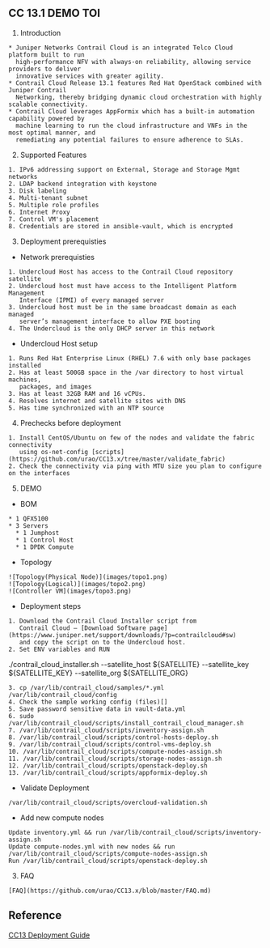 ## CC 13.1 DEMO TOI

1. Introduction
```
* Juniper Networks Contrail Cloud is an integrated Telco Cloud platform built to run 
  high-performance NFV with always-on reliability, allowing service providers to deliver 
  innovative services with greater agility. 
* Contrail Cloud Release 13.1 features Red Hat OpenStack combined with Juniper Contrail 
  Networking, thereby bridging dynamic cloud orchestration with highly scalable connectivity. 
* Contrail Cloud leverages AppFormix which has a built-in automation capability powered by 
  machine learning to run the cloud infrastructure and VNFs in the most optimal manner, and 
  remediating any potential failures to ensure adherence to SLAs.
```

2. Supported Features 
```
1. IPv6 addressing support on External, Storage and Storage Mgmt networks
2. LDAP backend integration with keystone
3. Disk labeling
4. Multi-tenant subnet
5. Multiple role profiles 
6. Internet Proxy
7. Control VM's placement
8. Credentials are stored in ansible-vault, which is encrypted
```

3. Deployment prerequisties
  - Network prerequisties
```
1. Undercloud Host has access to the Contrail Cloud repository satellite
2. Undercloud host must have access to the Intelligent Platform Management 
   Interface (IPMI) of every managed server
3. Undercloud host must be in the same broadcast domain as each managed 
   server’s management interface to allow PXE booting
4. The Undercloud is the only DHCP server in this network
```
  - Undercloud Host setup
```
1. Runs Red Hat Enterprise Linux (RHEL) 7.6 with only base packages installed
2. Has at least 500GB space in the /var directory to host virtual machines, 
   packages, and images
3. Has at least 32GB RAM and 16 vCPUs.
4. Resolves internet and satellite sites with DNS
5. Has time synchronized with an NTP source
```

4. Prechecks before deployment 
```
1. Install CentOS/Ubuntu on few of the nodes and validate the fabric connectivity 
   using os-net-config [scripts](https://github.com/urao/CC13.x/tree/master/validate_fabric)
2. Check the connectivity via ping with MTU size you plan to configure on the interfaces
```

5. DEMO
  - BOM
```
* 1 QFX5100
* 3 Servers
  * 1 Jumphost
  * 1 Control Host
  * 1 DPDK Compute
```
  - Topology
```
![Topology(Physical Node)](images/topo1.png)
![Topology(Logical)](images/topo2.png)
![Controller VM](images/topo3.png)
```
  - Deployment steps 
```
1. Download the Contrail Cloud Installer script from 
   Contrail Cloud – [Download Software page](https://www.juniper.net/support/downloads/?p=contrailcloud#sw) 
   and copy the script on to the Undercloud host.
2. Set ENV variables and RUN
```
./contrail_cloud_installer.sh  --satellite_host ${SATELLITE} --satellite_key ${SATELLITE_KEY} --satellite_org ${SATELLITE_ORG}
```
3. cp /var/lib/contrail_cloud/samples/*.yml /var/lib/contrail_cloud/config 
4. Check the sample working config (files)[]
5. Save password sensitive data in vault-data.yml
6. sudo /var/lib/contrail_cloud/scripts/install_contrail_cloud_manager.sh
7. /var/lib/contrail_cloud/scripts/inventory-assign.sh  
8. /var/lib/contrail_cloud/scripts/control-hosts-deploy.sh
9. /var/lib/contrail_cloud/scripts/control-vms-deploy.sh
10. /var/lib/contrail_cloud/scripts/compute-nodes-assign.sh
11. /var/lib/contrail_cloud/scripts/storage-nodes-assign.sh
12. /var/lib/contrail_cloud/scripts/openstack-deploy.sh
13. /var/lib/contrail_cloud/scripts/appformix-deploy.sh
```
  - Validate Deployment
```
/var/lib/contrail_cloud/scripts/overcloud-validation.sh
```
  - Add new compute nodes 
```
Update inventory.yml && run /var/lib/contrail_cloud/scripts/inventory-assign.sh
Update compute-nodes.yml with new nodes && run /var/lib/contrail_cloud/scripts/compute-nodes-assign.sh
Run /var/lib/contrail_cloud/scripts/openstack-deploy.sh
```

3. FAQ
```
[FAQ](https://github.com/urao/CC13.x/blob/master/FAQ.md)
```

## Reference
[CC13 Deployment Guide](https://www.juniper.net/documentation/en_US/contrail5.0/information-products/pathway-pages/contrail-cloud-deployment-guide-13.0.pdf)
